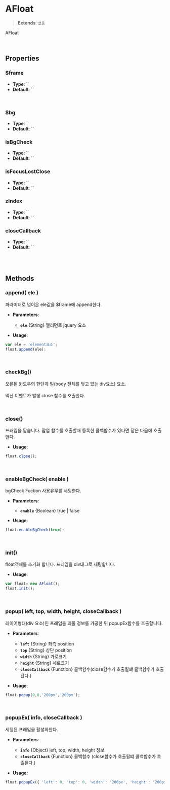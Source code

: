 # AFloat
> **Extends**: `없음`

AFloat

<br/>

## Properties

### $frame



* **Type**: ``
* **Default**: ``

<br/>


### $bg



* **Type**: ``
* **Default**: ``



### isBgCheck



* **Type**: ``
* **Default**: ``



### isFocusLostClose



* **Type**: ``
* **Default**: ``



### zIndex



* **Type**: ``
* **Default**: ``



### closeCallback



* **Type**: ``
* **Default**: ``

<br/>
<br/>

## Methods

### append( ele )

파라미터로 넘어온 ele값을 $frame에 append한다.

* **Parameters**: 
	* **`ele`** {String} 엘리먼트 jquery 요소

* **Usage**: 
```js
var ele = 'element요소';
float.append(ele);
```

<br/>

### checkBg()

오픈된 윈도우의 한단계 밑(body 전체를 덮고 있는 div요소) 요소.<br/><br/>액션 이벤트가 발생 close 함수를 호출한다.

<br/>

### close()

프래임을 닫습니다. 팝업 함수를 호출할때 등록한 콜백함수가 있다면 닫은 다음에 호출한다.

* **Usage**: 
```js
float.close();
```

<br/>

### enableBgCheck( enable )

bgCheck Fuction 사용유무를 세팅한다.

* **Parameters**: 
	* **`enable`** {Boolean} true | false

* **Usage**: 
```js
float.enableBgCheck(true);
```

<br/>

### init()

float객체를 초기화 합니다. 프레임을 div태그로 세팅합니다.

* **Usage**: 
```js
var float= new AFloat();
float.init();
```

<br/>

### popup( left, top, width, height, closeCallback )

레이어형태(div 요소)인 프래임을 띄울 정보를 가공한 뒤 popupEx함수를 호출합니다.

* **Parameters**: 
	* **`left`** {String} 좌측 position
	* **`top`** {String} 상단 position
	* **`width`** {String} 가로크기
	* **`height`** {String} 세로크기
	* **`closeCallback`** {Function} 콜백함수(close함수가 호출될떄 콜백함수가 호출된다.)

* **Usage**: 
```js
float.popup(0,0,'200px','200px');
```

<br/>

### popupEx( info, closeCallback )

세팅된 프래임을 활성화한다.

* **Parameters**: 
	* **`info`** {Object} left, top, width, height 정보
	* **`closeCallback`** {Function} 콜백함수 (close함수가 호출될떄 콜백함수가 호출된다.)

* **Usage**: 
```js
float.popupEx({ 'left': 0, 'top': 0, 'width': '200px', 'height': '200px' }, callbackFunction);
```

<br/>
<br/>
